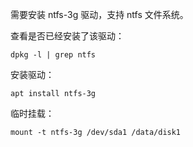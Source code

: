 需要安装 ntfs-3g 驱动，支持 ntfs 文件系统。

查看是否已经安装了该驱动：
```
dpkg -l | grep ntfs
```

安装驱动：
```
apt install ntfs-3g
```

临时挂载：
```
mount -t ntfs-3g /dev/sda1 /data/disk1
```

